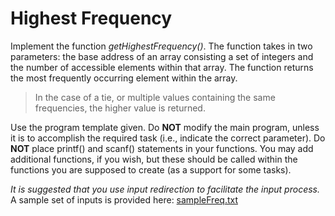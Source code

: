# Highest Frequency

Implement the function *getHighestFrequency()*. 
The function takes in two parameters: the base address of an array consisting a set of integers and the number of accessible elements within that array. 
The function returns the most frequently occurring element within the array. 
> In the case of a tie, or multiple values containing the same frequencies, the higher value is returned.

Use the program template given. Do **NOT** modify the main program, unless it is to accomplish the required task (i.e., indicate the correct parameter). Do **NOT** place printf() and scanf() statements in your functions. You may add additional functions, if you wish, but these should be called within the functions you are supposed to create (as a support for some tasks).

*It is suggested that you use input redirection to facilitate the input process.*
 A sample set of inputs is provided here:  [sampleFreq.txt](https://github.com/yazninja/C-PROGRAMMING/blob/main/CCPROG2/Highest%20Frequency/sampleFreq.txt)